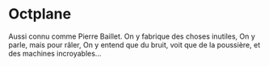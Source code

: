 # Octplane

Aussi connu comme Pierre Baillet.
On y fabrique des choses inutiles,
On y parle, mais pour râler,
On y entend que du bruit,
voit que de la poussière,
et des machines incroyables...

